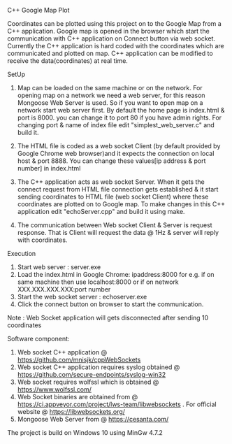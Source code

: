 
C++ Google Map Plot

Coordinates can be plotted using this project on to the Google Map from a C++ application. Google map is opened in the browser which start the communication
with C++ application on Connect button via web socket. Currently the C++ application is hard coded with the coordinates which are communicated and plotted 
on map. C++ application can be modified to receive the data(coordinates) at real time. 

SetUp

1. Map can be loaded on the same machine or on the network. For opening map on a network we need a web server, for this reason Mongoose Web Server is used.
 So if you want to open map on a network start web server first. By default the home page is index.html & port is 8000. you can change it to port 80 if
 you have admin rights. For changing port & name of index file edit "simplest_web_server.c" and build it.
 
2. The HTML file is coded as a web socket Client (by default provided by Google Chrome web browser)and it expects the connection on local host & port 8888.
 You can change these values[ip address & port number] in index.html

3. The C++ application acts as web socket Server. When it gets the connect request from HTML file connection gets established & it start sending coordinates
	to HTML file (web socket Client) where these coordinates are plotted on to Google map. To make changes in this C++ application edit "echoServer.cpp" and 
	build it using make.
	
4. The communication between Web socket Client & Server is request response. That is Client will request the data @ 1Hz & server will reply with coordinates.
  
	
Execution

1. Start web server : server.exe
2. Load the index.html in Google Chrome: ipaddress:8000 for e.g. if on same machine then use localhost:8000 or if on network XXX.XXX.XXX.XXX:port number
3. Start the web socket server : echoserver.exe
4. Click the connect button on browser to start the communication.

Note : Web Socket application will gets disconnected after sending 10 coordinates

Software component:

1. Web socket C++ application @ https://github.com/mnisjk/cppWebSockets
2. Web socket C++ application requires syslog obtained @ https://github.com/secure-endpoints/syslog-win32
3. Web socket requires wolfssl which is obtained @  https://www.wolfssl.com/
4. Web Socket binaries are obtained from @ https://ci.appveyor.com/project/lws-team/libwebsockets . For official website @ https://libwebsockets.org/ 
5. Mongoose Web Server from @ https://cesanta.com/


The project is build on Windows 10 using MinGw 4.7.2


